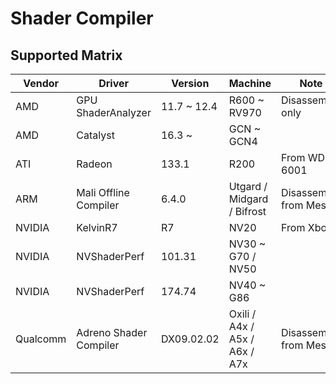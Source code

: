 # Shader Compiler

## Supported Matrix
|Vendor  |Driver                |Version    |Machine                      |Note                 |
|--------|----------------------|-----------|-----------------------------|---------------------|
|AMD     |GPU ShaderAnalyzer    |11.7 ~ 12.4|R600 ~ RV970                 |Disassembly only     |
|AMD     |Catalyst              |16.3 ~     |GCN ~ GCN4                   |                     |
|ATI     |Radeon                |133.1      |R200                         |From WDK 6001        |
|ARM     |Mali Offline Compiler |6.4.0      |Utgard / Midgard / Bifrost   |Disassembly from Mesa|
|NVIDIA  |KelvinR7              |R7         |NV20                         |From Xbox            |
|NVIDIA  |NVShaderPerf          |101.31     |NV30 ~ G70 / NV50            |                     |
|NVIDIA  |NVShaderPerf          |174.74     |NV40 ~ G86                   |                     |
|Qualcomm|Adreno Shader Compiler|DX09.02.02 |Oxili / A4x / A5x / A6x / A7x|Disassembly from Mesa|
